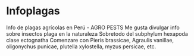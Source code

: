 # Infoplagas
Info de plagas agrícolas en Perú - AGRO PESTS
Me gusta divulgar info sobre insectos plaga en la naturaleza 
Sobretodo del subphylum hexapoda clase ectognatha
Comenzare con Pieris brassicae, Agraulis vanillae, oligonychus punicae, plutella xylostella, myzus persicae, etc.
